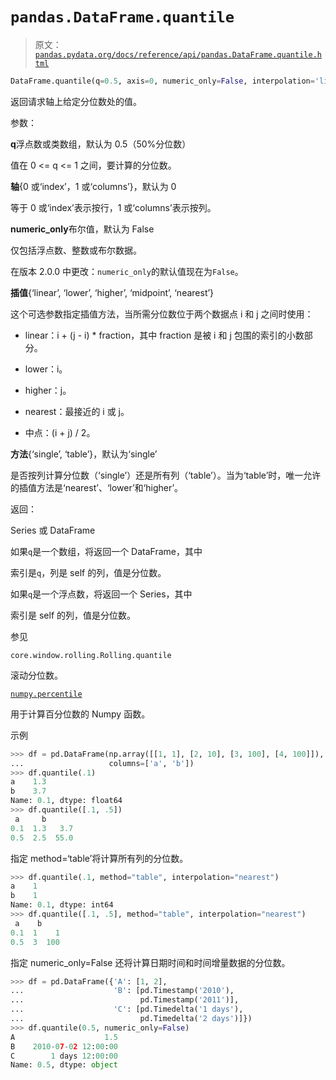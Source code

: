 # `pandas.DataFrame.quantile`

> 原文：[`pandas.pydata.org/docs/reference/api/pandas.DataFrame.quantile.html`](https://pandas.pydata.org/docs/reference/api/pandas.DataFrame.quantile.html)

```py
DataFrame.quantile(q=0.5, axis=0, numeric_only=False, interpolation='linear', method='single')
```

返回请求轴上给定分位数处的值。

参数：

**q**浮点数或类数组，默认为 0.5（50%分位数）

值在 0 <= q <= 1 之间，要计算的分位数。

**轴**{0 或‘index’，1 或‘columns’}，默认为 0

等于 0 或‘index’表示按行，1 或‘columns’表示按列。

**numeric_only**布尔值，默认为 False

仅包括浮点数、整数或布尔数据。

在版本 2.0.0 中更改：`numeric_only`的默认值现在为`False`。

**插值**{‘linear’, ‘lower’, ‘higher’, ‘midpoint’, ‘nearest’}

这个可选参数指定插值方法，当所需分位数位于两个数据点 i 和 j 之间时使用：

+   linear：i + (j - i) * fraction，其中 fraction 是被 i 和 j 包围的索引的小数部分。

+   lower：i。

+   higher：j。

+   nearest：最接近的 i 或 j。

+   中点：(i + j) / 2。

**方法**{‘single’, ‘table’}，默认为‘single’

是否按列计算分位数（‘single’）还是所有列（‘table’）。当为‘table’时，唯一允许的插值方法是‘nearest’、‘lower’和‘higher’。

返回：

Series 或 DataFrame

如果`q`是一个数组，将返回一个 DataFrame，其中

索引是`q`，列是 self 的列，值是分位数。

如果`q`是一个浮点数，将返回一个 Series，其中

索引是 self 的列，值是分位数。

参见

`core.window.rolling.Rolling.quantile`

滚动分位数。

[`numpy.percentile`](https://numpy.org/doc/stable/reference/generated/numpy.percentile.html#numpy.percentile "(在 NumPy v1.26)")

用于计算百分位数的 Numpy 函数。

示例

```py
>>> df = pd.DataFrame(np.array([[1, 1], [2, 10], [3, 100], [4, 100]]),
...                   columns=['a', 'b'])
>>> df.quantile(.1)
a    1.3
b    3.7
Name: 0.1, dtype: float64
>>> df.quantile([.1, .5])
 a     b
0.1  1.3   3.7
0.5  2.5  55.0 
```

指定 method=‘table’将计算所有列的分位数。

```py
>>> df.quantile(.1, method="table", interpolation="nearest")
a    1
b    1
Name: 0.1, dtype: int64
>>> df.quantile([.1, .5], method="table", interpolation="nearest")
 a    b
0.1  1    1
0.5  3  100 
```

指定 numeric_only=False 还将计算日期时间和时间增量数据的分位数。

```py
>>> df = pd.DataFrame({'A': [1, 2],
...                    'B': [pd.Timestamp('2010'),
...                          pd.Timestamp('2011')],
...                    'C': [pd.Timedelta('1 days'),
...                          pd.Timedelta('2 days')]})
>>> df.quantile(0.5, numeric_only=False)
A                    1.5
B    2010-07-02 12:00:00
C        1 days 12:00:00
Name: 0.5, dtype: object 
```
